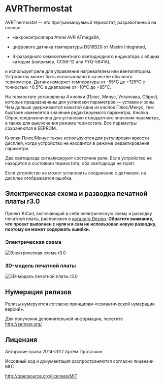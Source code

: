 # AVRThermostat

AVRThermostat -- это программируемый термостат, разработанный на основе

* микроконтроллера Atmel AVR ATmega8A,

* цифрового датчика температуры DS18B20 от Maxim Integrated,

* 4-разрядного семисегментного светодиодного индикатора с общим катодом
(например, CC56-12 или FYQ-5641A),

и использует реле для управления нагревателем или вентилятором. Устройство
может быть использовано в качестве обычного термометра. Датчик измеряет
температуры от -55°C до +125°C с точностью ±0.5°C в диапазоне от -10°C до +85°C.

На термостате установлены 4 кнопки (Плюс, Минус, Установка, Сброс), которые
предназначены для установки параметров — уставки и зоны. Чем дольше удерживается
нажатой одна из кнопок Плюс/Минус, тем быстрее изменяется значение
редактируемого параметра. Кнопка Сброс предназначена для установки стандартного
значения параметра, а также для выключения режима термостата. Все параметры
сохраняются в EEPROM.

Кнопки Плюс/Минус также используются для регулировки яркости дисплея, когда
устройство не находится в режиме редактирования параметра.

Два светодиода сигнализируют состояние реле. Если устройство не находится в
состоянии термостата, оба светодиода не горят.

Если устройство не может установить соединение с датчиком, на дисплее
отображается ошибка.

## Электрическая схема и разводка печатной платы r3.0

Проект KiCad, включающий в себя электрическую схему и разводку печатной платы,
расположен в [каталоге Design](Design/). **Обратите внимание, что проект
выполнен с нуля и я сам не использовал новую разводку, поэтому он может
содержать ошибки.**

### Электрическая схема

![Электрическая схема r3.0](http://artyom.protaskin.ru/storage/avrthermostat/pictures/avrthermostat-schematics-r30.png?2)

### 3D-модель печатной платы

![3D-модель печатной платы r3.0](http://artyom.protaskin.ru/storage/avrthermostat/pictures/avrthermostat-3dmodel-r30.png?2)

## Нумерация релизов

Релизы нумеруются согласно принципам «семантической нумерации версий».

Для получения дополнительной информации, посетите http://semver.org/

## Лицензия

Авторские права 2014-2017 Артём Протаскин

Исходный код и документация распространяются согласно лицензии MIT:

http://opensource.org/licenses/MIT
